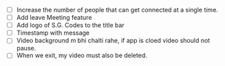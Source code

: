 - [ ] Increase the number of people that can get connected at a single time.
- [ ] Add leave Meeting feature
- [ ] Add logo of S.G. Codes to the title bar 
- [ ] Timestamp with message
- [ ] Video background m bhi chalti rahe, if app is cloed video should not pause.
- [ ] When we exit, my video must also be deleted.